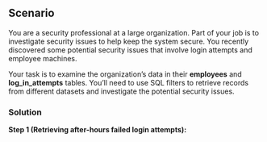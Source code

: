 <h2>Scenario</h2>
<p>You are a security professional at a large organization. Part of your job is to investigate security issues to help keep the system secure. You recently discovered some potential security issues that involve login attempts and employee machines.</p>

<p>Your task is to examine the organization’s data in their <b>employees</b> and <b>log_in_attempts</b> tables. You’ll need to use SQL filters to retrieve records from different datasets and investigate the potential security issues.</p>

<h3>Solution</h3>
<b>Step 1 (Retrieving after-hours failed login attempts):</b>
<p>
  
</p>

